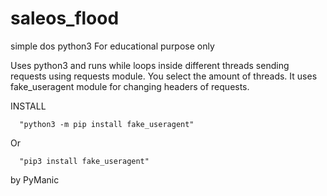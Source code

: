 # saleos_flood
simple dos python3 
For educational purpose only

Uses python3 and runs while loops inside different threads sending requests using requests module. 
You select the amount of threads. 
It uses fake_useragent module for changing headers of requests.

INSTALL

      "python3 -m pip install fake_useragent"

Or

      "pip3 install fake_useragent"

by PyManic

